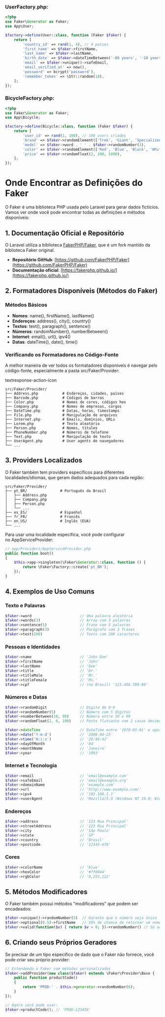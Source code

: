 ### **UserFactory.php:**

```php
<?php
use Faker\Generator as Faker;
use App\User;

$factory->define(User::class, function (Faker $faker) {
    return [
        'country_id' => rand(1, 4), // 4 países
        'first_name' => $faker->firstName,
        'last_name' => $faker->lastName,
        'birth_date' => $faker->dateTimeBetween('-80 years', '-18 years'),
        'email' => $faker->unique()->safeEmail,
        'email_verified_at' => now(),
        'password' => bcrypt('password'),
        'remember_token' => \Str::random(10),
    ];
});
```

### **BicycleFactory.php:**

```php
<?php
use Faker\Generator as Faker;
use App\Bicycle;

$factory->define(Bicycle::class, function (Faker $faker) {
    return [
        'user_id' => rand(1, 100), // 100 users criados
        'brand' => $faker->randomElement(['Trek', 'Giant', 'Specialized', 'Cannondale', 'Scott', 'Merida']),
        'model' => $faker->word . ' ' . $faker->randomNumber(3),
        'color' => $faker->randomElement(['Red', 'Blue', 'Black', 'White', 'Green', 'Yellow', 'Silver']),
        'price' => $faker->randomFloat(2, 200, 5000),
    ];
});
```



# Onde Encontrar as Definições do Faker

O Faker é uma biblioteca PHP usada pelo Laravel para gerar dados fictícios. Vamos ver onde você pode encontrar todas as definições e métodos disponíveis:

## 1. Documentação Oficial e Repositório

O Laravel utiliza a biblioteca [FakerPHP/Faker](https://github.com/FakerPHP/Faker), que é um fork mantido da biblioteca Faker original.

- **Repositório GitHub**: [https://github.com/FakerPHP/Faker](https://github.com/FakerPHP/Faker)
- **Documentação oficial**: [https://fakerphp.github.io/](https://fakerphp.github.io/)

## 2. Formatadores Disponíveis (Métodos do Faker)

### Métodos Básicos

- **Nomes**: name(), firstName(), lastName()
- **Endereços**: address(), city(), country()
- **Textos**: text(), paragraph(), sentence()
- **Números**: randomNumber(), numberBetween()
- **Internet**: email(), url(), ipv4()
- **Datas**: dateTime(), date(), time()

### Verificando os Formatadores no Código-Fonte

A melhor maneira de ver todos os formatadores disponíveis é navegar pelo código-fonte, especialmente a pasta src/Faker/Provider:

textresponse-action-icon

```text
src/Faker/Provider/
├── Address.php           # Endereços, cidades, países
├── Barcode.php           # Códigos de barras
├── Color.php             # Nomes de cores, códigos hex
├── Company.php           # Nomes de empresas, cargos
├── DateTime.php          # Datas, horas, timestamps
├── File.php              # Manipulação de arquivos
├── Internet.php          # Emails, domínios, URLs
├── Lorem.php             # Texto aleatório
├── Person.php            # Nomes, títulos
├── PhoneNumber.php       # Números de telefone
├── Text.php              # Manipulação de texto
├── UserAgent.php         # User agents de navegadores
└── ...
```

## 3. Providers Localizados

O Faker também tem providers específicos para diferentes localidades/idiomas, que geram dados adequados para cada região:

```text
src/Faker/Provider/
├── pt_BR/               # Português do Brasil
│   ├── Address.php
│   ├── Company.php
│   ├── Person.php
│   └── ...
├── es_ES/               # Espanhol
├── fr_FR/               # Francês
├── en_US/               # Inglês (EUA)
└── ...
```

Para usar uma localidade específica, você pode configurar no AppServiceProvider:

```php
// app/Providers/AppServiceProvider.php
public function boot()
{
    $this->app->singleton(\Faker\Generator::class, function () {
        return \Faker\Factory::create('pt_BR');
    });
}
```

## 4. Exemplos de Uso Comuns

### Texto e Palavras

```php
$faker->word                      // Uma palavra aleatória
$faker->words(3)                  // Array com 3 palavras
$faker->sentence(5)               // Frase com 5 palavras
$faker->paragraph(3)              // Parágrafo com 3 frases
$faker->text(200)                 // Texto com 200 caracteres
```

### Pessoas e Identidades

```php
$faker->name                      // 'John Doe'
$faker->firstName                 // 'John'
$faker->lastName                  // 'Doe'
$faker->title                     // 'Dr.'
$faker->titleMale                 // 'Mr.'
$faker->titleFemale               // 'Ms.'
$faker->cpf                       // (no Brasil) '123.456.789-00'
```

### Números e Datas

```php
$faker->randomDigit               // Dígito de 0-9
$faker->randomNumber(5)           // Número com 5 dígitos
$faker->numberBetween(10, 99)     // Número entre 10 e 99
$faker->randomFloat(2, 0, 100)    // Ponto flutuante com 2 casas decimais entre 0 e 100

$faker->dateTime                  // DateTime entre '1970-01-01' e agora
$faker->date('Y-m-d')             // '2008-04-25'
$faker->time('H:i:s')             // '20:49:42'
$faker->dayOfMonth                // '04'
$faker->monthName                 // 'Janeiro'
$faker->year                      // '1993'
```

### Internet e Tecnologia

```php
$faker->email                     // 'email@example.com'
$faker->safeEmail                 // 'email@example.org'
$faker->domainName                // 'example.com'
$faker->url                       // 'http://www.example.com/'
$faker->ipv4                      // '192.168.1.1'
$faker->userAgent                 // 'Mozilla/5.0 (Windows NT 10.0; Win64; x64)...'
```

### Endereços

```php
$faker->address                   // '123 Rua Principal'
$faker->streetAddress             // '123 Rua Principal'
$faker->city                      // 'São Paulo'
$faker->state                     // 'SP'
$faker->country                   // 'Brasil'
$faker->postcode                  // '12345-678'
```

### Cores

```php
$faker->colorName                 // 'blue'
$faker->hexColor                  // '#ff0044'
$faker->rgbColor                  // '0,255,122'
```

## 5. Métodos Modificadores

O Faker também possui métodos "modificadores" que podem ser encadeados:

```php
$faker->unique()->randomNumber(5)  // Garante que o número seja único
$faker->optional(0.5)->firstName   // 50% de chance de retornar um nome, null caso contrário
$faker->valid(function($v) { return $v > 0; })->randomNumber() // Só aceita números positivos
```

## 6. Criando seus Próprios Geradores

Se precisar de um tipo específico de dado que o Faker não fornece, você pode criar seu próprio provider:

```php
// Estendendo o Faker com métodos personalizados
$faker->addProvider(new class($faker) extends \Faker\Provider\Base {
    public function productCode()
    {
        return 'PROD-' . $this->generator->randomNumber(6);
    }
});

// Agora você pode usar:
$faker->productCode(); // 'PROD-123456'
```